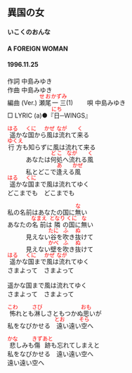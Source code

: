 <style type="text/css">
	ruby{
	    ruby-position: over;
	}
	ruby > rt{font-size: 12px;color:red;}
	p{font:16px;font-size: '楷体'}
</style>
## 異国の女
#### いこくのおんな
#### A FOREIGN WOMAN
#### 1996.11.25 


作詞     中島みゆき　　　　　   
作曲      中島みゆき  　　　   
編曲 (Ver.) <ruby><rb>瀬尾</rb><rp>(</rp><rt>せお</rt><rp>)</rp></ruby><ruby><rb>一三</rb><rp>(</rp><rt>かずみ</rt><rp>)</rp></ruby>(1)　　
唄     中島みゆき    
□ LYRIC (a)●『<ruby><rb>日</rb><rp>(</rp><rt>にち</rt><rp>)</rp></ruby>─WINGS』   
    
<ruby><rb>遥</rb><rp>(</rp><rt>はる</rt><rp>)</rp></ruby>かな<ruby><rb>国</rb><rp>(</rp><rt>くに</rt><rp>)</rp></ruby>から<ruby><rb>風</rb><rp>(</rp><rt>かぜ</rt><rp>)</rp></ruby>は<ruby><rb>流</rb><rp>(</rp><rt>なが</rt><rp>)</rp></ruby>れて<ruby><rb>来</rb><rp>(</rp><rt>く</rt><rp>)</rp></ruby>る    
<ruby><rb>行方</rb><rp>(</rp><rt>ゆくえ</rt><rp>)</rp></ruby>も知らずに風は流れて来る    
　　　あなたは<ruby><rb>何処</rb><rp>(</rp><rt>どこ</rt><rp>)</rp></ruby>へ<ruby><rb>流</rb><rp>(</rp><rt>なが</rt><rp>)</rp></ruby>れる<ruby><rb>風</rb><rp>(</rp><rt>く</rt><rp>)</rp></ruby>    
　　　私とどこで<ruby><rb>逢</rb><rp>(</rp><rt>あ</rt><rp>)</rp></ruby>える<ruby><rb>風</rb><rp>(</rp><rt>かぜ</rt><rp>)</rp></ruby>    
<ruby><rb>遥</rb><rp>(</rp><rt>はる</rt><rp>)</rp></ruby>かな<ruby><rb>国</rb><rp>(</rp><rt>くに</rt><rp>)</rp></ruby>まで風は流れてゆく    
どこまでも　どこまでも    
    
私の名前はあなたの国に<ruby><rb>無</rb><rp>(</rp><rt>な</rt><rp>)</rp></ruby>い    
あなたの<ruby><rb>名前</rb><rp>(</rp><rt>なまえ</rt><rp>)</rp></ruby>は<ruby><rb>隣</rb><rp>(</rp><rt>となり</rt><rp>)</rp></ruby>の<ruby><rb>国</rb><rp>(</rp><rt>くに</rt><rp>)</rp></ruby>に<ruby><rb>無</rb><rp>(</rp><rt>な</rt><rp>)</rp></ruby>い    
　　　見えない<ruby><rb>谷</rb><rp>(</rp><rt>たに</rt><rp>)</rp></ruby>を<ruby><rb>吹</rb><rp>(</rp><rt>ふ</rt><rp>)</rp></ruby>き<ruby><rb>抜</rb><rp>(</rp><rt>ぬ</rt><rp>)</rp></ruby>けて    
　　　見えない<ruby><rb>壁</rb><rp>(</rp><rt>かべ</rt><rp>)</rp></ruby>を<ruby><rb>吹</rb><rp>(</rp><rt>ふ</rt><rp>)</rp></ruby>き<ruby><rb>抜</rb><rp>(</rp><rt>ぬ</rt><rp>)</rp></ruby>けて    
<ruby><rb>遥</rb><rp>(</rp><rt>はる</rt><rp>)</rp></ruby>かな<ruby><rb>国</rb><rp>(</rp><rt>くに</rt><rp>)</rp></ruby>まで<ruby><rb>風</rb><rp>(</rp><rt>かぜ</rt><rp>)</rp></ruby>は<ruby><rb>流</rb><rp>(</rp><rt>なが</rt><rp>)</rp></ruby>れてゆく    
さまよって　さまよって    
    
遥かな国まで風は流れてゆく    
さまよって　さまよって    
    
<ruby><rb>怖</rb><rp>(</rp><rt>こわ</rt><rp>)</rp></ruby>れとも<ruby><rb>淋</rb><rp>(</rp><rt>さび</rt><rp>)</rp></ruby>しさともつかぬ<ruby><rb>思</rb><rp>(</rp><rt>おも</rt><rp>)</rp></ruby>いが    
私をなびかせる　<ruby><rb>遠</rb><rp>(</rp><rt>とお</rt><rp>)</rp></ruby>い遠い<ruby><rb>空</rb><rp>(</rp><rt>そら</rt><rp>)</rp></ruby>へ    
    
<ruby><rb>悲</rb><rp>(</rp><rt>かな</rt><rp>)</rp></ruby>しみも<ruby><rb>傷跡</rb><rp>(</rp><rt>きずあと</rt><rp>)</rp></ruby>も忘れてしまえと    
私をなびかせる　遠い遠い空へ    
遠い遠い空へ    